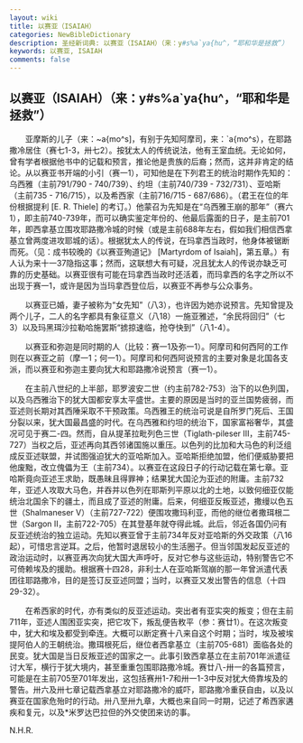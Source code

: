 ```yaml
---
layout: wiki
title: 以赛亚（ISAIAH）
categories: NewBibleDictionary
description: 圣经新词典: 以赛亚（ISAIAH）（来：y#s%a`ya{hu^，“耶和华是拯救”）
keywords: 以赛亚, ISAIAH
comments: false
---
```


## 以赛亚（ISAIAH）（来：y#s%a`ya{hu^，“耶和华是拯救”）

　　亚摩斯的儿子（来：~a{mo^s]，有别于先知阿摩司，来：`a{mo^s），在耶路撒冷居住（赛七1-3，卅七2）。按犹太人的传统说法，他有王室血统。无论如何，曾有学者根据他书中的记载和预言，推论他是贵族的后裔；然而，这并非肯定的结论。从以赛亚书开端的小引（赛一1），可知他是在下列君王的统治时期作先知的：乌西雅（主前791/790 - 740/739）、约坦（主前740/739 - 732/731）、亚哈斯（主前735 - 716/715），以及希西家（主前716/715 - 687/686）。（君王在位的年份根据提利 [E. R. Thiele] 的考订。）他蒙召为先知是在“乌西雅王崩的那年”（赛六1），即主前740-739年，而可以确实鉴定年份的、他最后露面的日子，是主前701年，即西拿基立围攻耶路撒冷城的时候（或是主前688年左右，假如我们相信西拿基立曾两度进攻耶城的话）。根据犹太人的传说，在玛拿西当政时，他身体被锯断而死。（见：成书较晚的《以赛亚殉道记》 [Martyrdom of Isaiah]，第五章。）有人认为来十一37隐指这事；然而，这联想大有可疑，况且犹太人的传说亦缺乏可靠的历史基础。以赛亚很有可能在玛拿西当政时还活着，而玛拿西的名字之所以不出现于赛一1，或许是因为当玛拿西登位后，以赛亚不再参与公众事务。

　　以赛亚已婚，妻子被称为“女先知”（八3），也许因为她亦说预言。先知曾提及两个儿子，二人的名字都具有象征意义（八18）一施亚雅述，“余民将回归”（七3）以及玛黑珥沙拉勒哈施罢斯“掳掠速临，抢夺快到”（八1-4）。

　　以赛亚和弥迦是同时期的人（比较：赛一1及弥一1）。阿摩司和何西阿的工作则在以赛亚之前（摩一1；何一1）。阿摩司和何西阿说预言的主要对象是北国各支派，而以赛亚和弥迦主要向犹大和耶路撒冷说预言（赛一1）。

　　在主前八世纪的上半部，耶罗波安二世（约主前782-753）治下的以色列国，以及乌西雅治下的犹大国都安享太平盛世。主要的原因是当时的亚兰国势疲弱，而亚述则长期对其西陲采取不干预政策。乌西雅王的统治可说是自所罗门死后、王国分裂以来，犹大国最昌盛的时代。在乌西雅和约坦的统治下，国家富裕奢华，其盛况可见于赛二-四。然而，自从提革拉毗列色三世（Tiglath-pileser III，主前745-727）当权之后，亚述再向其西邻诸国施以重压。以色列的比加和大马色的利泛组成反亚述联盟，并试图强迫犹大的亚哈斯加入。亚哈斯拒绝加盟，他们便威胁要把他废黜，改立傀儡为王（主前734）。以赛亚在这段日子的行动记载在第七章。亚哈斯竟向亚述王求助，既愚昧且得罪神；结果犹大国沦为亚述的附庸。主前732年，亚述人攻取大马色，并吞并以色列在耶斯列平原以北的土地，以致何细亚仅能统治北国余下的疆土，而且成了亚述的附庸。后来，何细亚反叛亚述，撒缦以色五世（Shalmaneser V）（主前727-722）便围攻撒玛利亚，而他的继位者撒珥根二世（Sargon II，主前722-705）在其登基年就夺得此城。此后，邻近各国仍问有反亚述统治的独立运动。先知以赛亚曾于主前734年反对亚哈斯的外交政策（八16起），可惜忠言逆耳。之后，他暂时退居较小的生活圈子。但当邻国发起反亚述的政治运动时，以赛亚再次向犹大国大声呼吁，反对它参与这些运动，特别警告它不可倚赖埃及的援助。根据赛十四28，非利士人在亚哈斯驾崩的那一年曾派遣代表团往耶路撒冷，目的是签订反亚述同盟；当时，以赛亚又发出警告的信息（十四29-32）。

　　在希西家的时代，亦有类似的反亚述运动。突出者有亚实突的叛变；但在主前711年，亚述人围困亚实突，把它攻下，叛乱便告敉平（参：赛廿1）。在这次叛变中，犹大和埃及都受到牵连。大概可以断定赛十八来自这个时期；当时，埃及被埃提阿伯人的王朝统治。撒珥根死后，继位者西拿基立（主前705-681）面临各处的民变。犹大国是当日反叛亚述的国家之一。此事引致西拿基立在主前701年派遣征讨大军，横行于犹大境内，甚至重重包围耶路撒冷城。赛廿八-卅一的各篇预言，可能是在主前705至701年发出，这包括赛卅1-7和卅一1-3中反对犹大倚靠埃及的警告。卅六及卅七章记载西拿基立对耶路撒冷的威吓，耶路撒冷重获自由，以及以赛亚在国家危殆时的行动。卅八至卅九章，大概也来自同一时期，记述了希西家遘疾和复元，以及*米罗达巴拉但的外交使团来访的事。

N.H.R.










